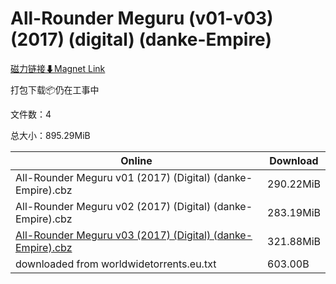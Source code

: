 # All-Rounder Meguru (v01-v03) (2017) (digital) (danke-Empire)

[磁力链接⬇Magnet Link](magnet:?xt=urn:btih:24b3257cf7b4b672579e9f7500aacb1208f5ca01&dn=All-Rounder%20Meguru%20%28v01-v03%29%20%282017%29%20%28digital%29%20%28danke-Empire%29)

打包下载📦仍在工事中

文件数：4

总大小：895.29MiB

Online | Download
--- | ---
All-Rounder Meguru v01 (2017) (Digital) (danke-Empire).cbz | 290.22MiB
All-Rounder Meguru v02 (2017) (Digital) (danke-Empire).cbz | 283.19MiB
[All-Rounder Meguru v03 (2017) (Digital) (danke-Empire).cbz](https://github.com/alicewish/markdown/blob/master/comic/All-Rounder-Meguru-v03-2017-Digital-danke-Empire-cbz.md) | 321.88MiB
downloaded from worldwidetorrents.eu.txt | 603.00B